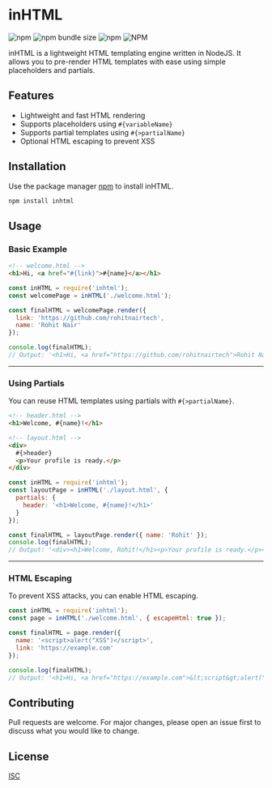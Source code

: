 # inHTML

![npm](https://img.shields.io/npm/v/inhtml?style=for-the-badge)
![npm bundle size](https://img.shields.io/bundlephobia/minzip/inhtml?style=for-the-badge)
![npm](https://img.shields.io/npm/dt/inhtml?style=for-the-badge)
![NPM](https://img.shields.io/npm/l/inhtml?style=for-the-badge)

inHTML is a lightweight HTML templating engine written in NodeJS. It allows you to pre-render HTML templates with ease using simple placeholders and partials.

## Features

- Lightweight and fast HTML rendering
- Supports placeholders using `#{variableName}`
- Supports partial templates using `#{>partialName}`
- Optional HTML escaping to prevent XSS

## Installation

Use the package manager [npm](https://www.npmjs.com/) to install inHTML.

```bash
npm install inhtml
```

## Usage

### Basic Example

```html
<!-- welcome.html -->
<h1>Hi, <a href="#{link}">#{name}</a></h1>
```

```javascript
const inHTML = require('inhtml');
const welcomePage = inHTML('./welcome.html');

const finalHTML = welcomePage.render({
  link: 'https://github.com/rohitnairtech',
  name: 'Rohit Nair'
});

console.log(finalHTML);
// Output: '<h1>Hi, <a href="https://github.com/rohitnairtech">Rohit Nair</a></h1>'
```

---

### Using Partials

You can reuse HTML templates using partials with `#{>partialName}`.

```html
<!-- header.html -->
<h1>Welcome, #{name}!</h1>
```

```html
<!-- layout.html -->
<div>
  #{>header}
  <p>Your profile is ready.</p>
</div>
```

```javascript
const inHTML = require('inhtml');
const layoutPage = inHTML('./layout.html', {
  partials: {
    header: '<h1>Welcome, #{name}!</h1>'
  }
});

const finalHTML = layoutPage.render({ name: 'Rohit' });
console.log(finalHTML);
// Output: '<div><h1>Welcome, Rohit!</h1><p>Your profile is ready.</p></div>'
```

---

### HTML Escaping

To prevent XSS attacks, you can enable HTML escaping.

```javascript
const inHTML = require('inhtml');
const page = inHTML('./welcome.html', { escapeHtml: true });

const finalHTML = page.render({
  name: '<script>alert("XSS")</script>',
  link: 'https://example.com'
});

console.log(finalHTML);
// Output: '<h1>Hi, <a href="https://example.com">&lt;script&gt;alert("XSS")&lt;/script&gt;</a></h1>'
```

## Contributing

Pull requests are welcome. For major changes, please open an issue first to discuss what you would like to change.

## License

[ISC](https://www.isc.org/)

